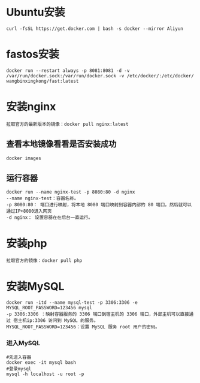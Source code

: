 # Ubuntu安装

```
curl -fsSL https://get.docker.com | bash -s docker --mirror Aliyun
```

# fastos安装

```
docker run --restart always -p 8081:8081 -d -v /var/run/docker.sock:/var/run/docker.sock -v /etc/docker/:/etc/docker/ wangbinxingkong/fast:latest
```

# 安装nginx

```
拉取官方的最新版本的镜像：docker pull nginx:latest
```

## 查看本地镜像看看是否安装成功

```
docker images
```

## 运行容器

```
docker run --name nginx-test -p 8080:80 -d nginx
--name nginx-test：容器名称。
-p 8080:80： 端口进行映射，将本地 8080 端口映射到容器内部的 80 端口。然后就可以通过IP+8080进入网页
-d nginx： 设置容器在在后台一直运行。
```

# 安装php

```
拉取官方的镜像：docker pull php
```

# 安装MySQL

```
docker run -itd --name mysql-test -p 3306:3306 -e MYSQL_ROOT_PASSWORD=123456 mysql
-p 3306:3306 ：映射容器服务的 3306 端口到宿主机的 3306 端口，外部主机可以直接通过 宿主机ip:3306 访问到 MySQL 的服务。
MYSQL_ROOT_PASSWORD=123456：设置 MySQL 服务 root 用户的密码。
```

### 进入MySQL

```
#先进入容器
docker exec -it mysql bash
#登录mysql
mysql -h localhost -u root -p
```